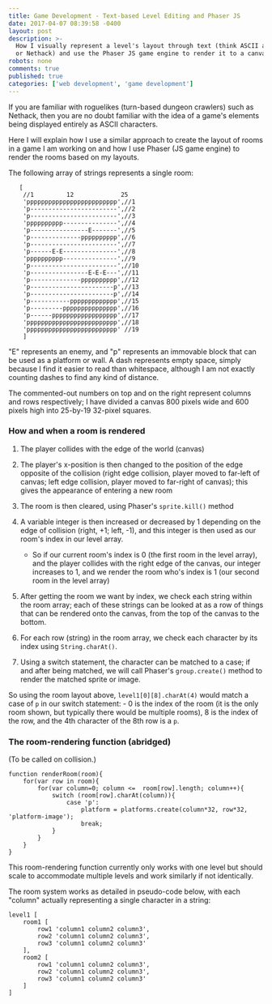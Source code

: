 ```yaml
---
title: Game Development - Text-based Level Editing and Phaser JS
date: 2017-04-07 08:39:58 -0400
layout: post
description: >-
  How I visually represent a level's layout through text (think ASCII art
  or Nethack) and use the Phaser JS game engine to render it to a canvas.
robots: none
comments: true
published: true
categories: ['web development', 'game development']
---
```


If you are familiar with roguelikes (turn-based dungeon crawlers) such as Nethack, then you are no doubt familiar with the idea of a game's elements being displayed entirely as ASCII characters.  

Here I will explain how I use a similar approach to create the layout of rooms in a game I am working on and how I use Phaser (JS game engine) to render the rooms based on my layouts.

<!--more-->

The following array of strings represents a single room: 

```
   [
    //1         12             25
    'ppppppppppppppppppppppppp',//1
    'p------------------------',//2
    'p------------------------',//3
    'pppppppppp---------------',//4
    'p----------------E-------',//5
    'p--------------pppppppppp',//6
    'p------------------------',//7
    'p------E-E---------------',//8
    'pppppppppp---------------',//9
    'p------------------------',//10
    'p----------------E-E-E---',//11
    'p--------------pppppppppp',//12
    'p-----------------------p',//13
    'p-----------------------p',//14
    'p-----------ppppppppppppp',//15
    'p---------ppppppppppppppp',//16
    'p------pppppppppppppppppp',//17
    'ppppppppppppppppppppppppp',//18
    'ppppppppppppppppppppppppp' //19
    ]
```

"E" represents an enemy, and "p" represents an immovable block that can be used as a platform or wall. A dash represents empty space, simply because I find it easier to read than whitespace, although I am not exactly counting dashes to find any kind of distance.  

The commented-out numbers on top and on the right represent columns and rows respectively; I have divided a canvas 800 pixels wide and 600 pixels high into 25-by-19 32-pixel squares.  

### How and when a room is rendered  
1. The player collides with the edge of the world (canvas)  

1. The player's x-position is then changed to the position of the edge opposite of the collision (right edge collision, player moved to far-left of canvas; left edge collision, player moved to far-right of canvas); this gives the appearance of entering a new room  

1. The room is then cleared, using Phaser's `sprite.kill()` method  

1. A variable integer is then increased or decreased by 1 depending on the edge of collision (right, +1; left, -1), and this integer is then used as our room's index in our level array.
	- So if our current room's index is 0 (the first room in the level array), and the player collides with the right edge of the canvas, our integer increases to 1, and we render the room who's index is 1 (our second room in the level array)  


1. After getting the room we want by index, we check each string within the room array; each of these strings can be looked at as a row of things that can be rendered onto the canvas, from the top of the canvas to the bottom.  

1. For each row (string) in the room array, we check each character by its index using `String.charAt()`.  

1. Using a switch statement, the character can be matched to a case; if and after being matched, we will call Phaser's `group.create()` method to render the matched sprite or image.  


So using the room layout above, `level1[0][8].charAt(4)` would match a case of `p` in our switch statement:
	- 0 is the index of the room (it is the only room shown, but typically there would be multiple rooms), 8 is the index of the row, and the 4th character of the 8th row is a `p`.  

### The room-rendering function (abridged)
(To be called on collision.)

```
function renderRoom(room){
    for(var row in room){
        for(var column=0; column <=  room[row].length; column++){
            switch (room[row].charAt(column)){
                case 'p':
                    platform = platforms.create(column*32, row*32, 'platform-image');
                    break;
            }
        }
    }
}
```  
This room-rendering function currently only works with one level but should scale to accommodate multiple levels and work similarly if not identically. 

The room system works as detailed in pseudo-code below, with each "column" actually representing a single character in a string:  

```
level1 [
	room1 [ 
		row1 'column1 column2 column3',
		row2 'column1 column2 column3',
		row3 'column1 column2 column3'
	],
	room2 [ 
		row1 'column1 column2 column3',
		row2 'column1 column2 column3',
		row3 'column1 column2 column3'
	]
]
```
